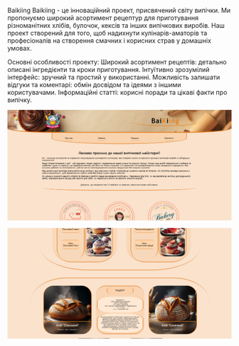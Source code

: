 Baikiing
Baikiing - це інноваційний проект, присвячений світу випічки. Ми пропонуємо широкий асортимент рецептур для приготування різноманітних хлібів, булочок, кексів та інших випічкових виробів. Наш проект створений для того, щоб надихнути кулінарів-аматорів та професіоналів на створення смачних і корисних страв у домашніх умовах.

Основні особливості проекту:
Широкий асортимент рецептів: детально описані інгредієнти та кроки приготування.
Інтуїтивно зрозумілий інтерфейс: зручний та простий у використанні.
Можливість залишати відгуки та коментарі: обмін досвідом та ідеями з іншими користувачами.
Інформаційні статті: корисні поради та цікаві факти про випічку.


![Screenshot](https://github.com/Neketobro/BaiKiing/blob/master/Screenshot1.png)

![Screenshot](https://github.com/Neketobro/BaiKiing/blob/master/Screenshot2.png)
